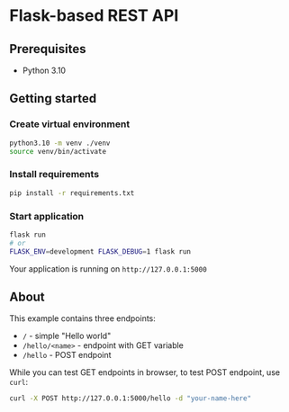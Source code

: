 # Flask-based REST API

## Prerequisites

- Python 3.10

## Getting started

### Create virtual environment

```bash
python3.10 -m venv ./venv
source venv/bin/activate
```

### Install requirements

```bash
pip install -r requirements.txt
```

### Start application

```bash
flask run
# or
FLASK_ENV=development FLASK_DEBUG=1 flask run
```

Your application is running on `http://127.0.0.1:5000`

## About

This example contains three endpoints:

- `/` - simple "Hello world"
- `/hello/<name>` - endpoint with GET variable
- `/hello` - POST endpoint

While you can test GET endpoints in browser, to test POST endpoint, use `curl`:

```bash
curl -X POST http://127.0.0.1:5000/hello -d "your-name-here"
```
